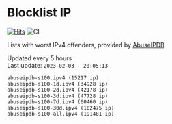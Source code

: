# Blocklist IP

[![Hits](https://hits.seeyoufarm.com/api/count/incr/badge.svg?url=https%3A%2F%2Fgithub.com%2Fborestad%2Fblocklist-ip%2F&count_bg=%2379C83D&title_bg=%23555555&icon=&icon_color=%23E7E7E7&title=hits&edge_flat=false)](https://hits.seeyoufarm.com)  ![CI](https://img.shields.io/github/workflow/status/borestad/blocklist-ip/CI?style=flat-square)

Lists with worst IPv4 offenders, provided by [AbuseIPDB](https://www.abuseipdb.com/)

<!-- FOOTER-PLACEHOLDER -->
Updated every 5 hours<br>
Last update: `2023-02-03 - 20:05:13`
```
abuseipdb-s100.ipv4 (15217 ip)
abuseipdb-s100-1d.ipv4 (34928 ip)
abuseipdb-s100-2d.ipv4 (42178 ip)
abuseipdb-s100-3d.ipv4 (47728 ip)
abuseipdb-s100-7d.ipv4 (60460 ip)
abuseipdb-s100-30d.ipv4 (102475 ip)
abuseipdb-s100-all.ipv4 (191481 ip)
```
